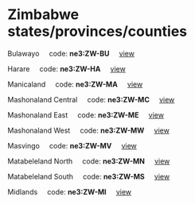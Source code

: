 # Zimbabwe states/provinces/counties
Bulawayo&nbsp;&nbsp;&nbsp;&nbsp;&nbsp;code: **ne3:ZW-BU**&nbsp;&nbsp;&nbsp;&nbsp;&nbsp;[view](../../export/geojson/medium/ne3/zw/bu.geojson)&nbsp;&nbsp;&nbsp;&nbsp;&nbsp;


Harare&nbsp;&nbsp;&nbsp;&nbsp;&nbsp;code: **ne3:ZW-HA**&nbsp;&nbsp;&nbsp;&nbsp;&nbsp;[view](../../export/geojson/medium/ne3/zw/ha.geojson)&nbsp;&nbsp;&nbsp;&nbsp;&nbsp;


Manicaland&nbsp;&nbsp;&nbsp;&nbsp;&nbsp;code: **ne3:ZW-MA**&nbsp;&nbsp;&nbsp;&nbsp;&nbsp;[view](../../export/geojson/medium/ne3/zw/ma.geojson)&nbsp;&nbsp;&nbsp;&nbsp;&nbsp;


Mashonaland Central&nbsp;&nbsp;&nbsp;&nbsp;&nbsp;code: **ne3:ZW-MC**&nbsp;&nbsp;&nbsp;&nbsp;&nbsp;[view](../../export/geojson/medium/ne3/zw/mc.geojson)&nbsp;&nbsp;&nbsp;&nbsp;&nbsp;


Mashonaland East&nbsp;&nbsp;&nbsp;&nbsp;&nbsp;code: **ne3:ZW-ME**&nbsp;&nbsp;&nbsp;&nbsp;&nbsp;[view](../../export/geojson/medium/ne3/zw/me.geojson)&nbsp;&nbsp;&nbsp;&nbsp;&nbsp;


Mashonaland West&nbsp;&nbsp;&nbsp;&nbsp;&nbsp;code: **ne3:ZW-MW**&nbsp;&nbsp;&nbsp;&nbsp;&nbsp;[view](../../export/geojson/medium/ne3/zw/mw.geojson)&nbsp;&nbsp;&nbsp;&nbsp;&nbsp;


Masvingo&nbsp;&nbsp;&nbsp;&nbsp;&nbsp;code: **ne3:ZW-MV**&nbsp;&nbsp;&nbsp;&nbsp;&nbsp;[view](../../export/geojson/medium/ne3/zw/mv.geojson)&nbsp;&nbsp;&nbsp;&nbsp;&nbsp;


Matabeleland North&nbsp;&nbsp;&nbsp;&nbsp;&nbsp;code: **ne3:ZW-MN**&nbsp;&nbsp;&nbsp;&nbsp;&nbsp;[view](../../export/geojson/medium/ne3/zw/mn.geojson)&nbsp;&nbsp;&nbsp;&nbsp;&nbsp;


Matabeleland South&nbsp;&nbsp;&nbsp;&nbsp;&nbsp;code: **ne3:ZW-MS**&nbsp;&nbsp;&nbsp;&nbsp;&nbsp;[view](../../export/geojson/medium/ne3/zw/ms.geojson)&nbsp;&nbsp;&nbsp;&nbsp;&nbsp;


Midlands&nbsp;&nbsp;&nbsp;&nbsp;&nbsp;code: **ne3:ZW-MI**&nbsp;&nbsp;&nbsp;&nbsp;&nbsp;[view](../../export/geojson/medium/ne3/zw/mi.geojson)&nbsp;&nbsp;&nbsp;&nbsp;&nbsp;

